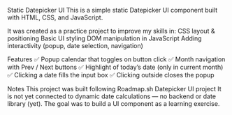 Static Datepicker UI
This is a simple static Datepicker UI component built with HTML, CSS, and JavaScript.

It was created as a practice project to improve my skills in:
CSS layout & positioning
Basic UI styling
DOM manipulation in JavaScript
Adding interactivity (popup, date selection, navigation)

Features
✅ Popup calendar that toggles on button click
✅ Month navigation with Prev / Next buttons
✅ Highlight of today’s date (only in current month)
✅ Clicking a date fills the input box
✅ Clicking outside closes the popup

Notes
This project was built following Roadmap.sh Datepicker UI project
It is not yet connected to dynamic date calculations — no backend or date library (yet).
The goal was to build a UI component as a learning exercise.
